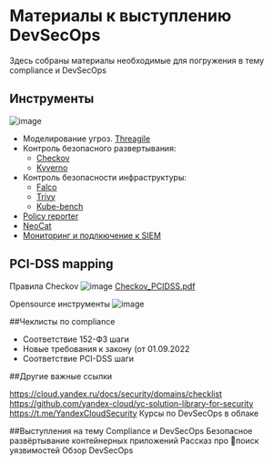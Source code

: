 # Материалы к выступлению DevSecOps

Здесь собраны материалы необходимые для погружения в тему compliance и DevSecOps

## Инструменты

![image](https://user-images.githubusercontent.com/26599534/189934203-ad99b860-e806-41aa-9967-8a9faa4c005a.png)
- Моделирование угроз. [Threagile](https://threagile.io/)
- Контроль безопасного развертывания:
  - [Checkov](https://github.com/bridgecrewio/checkov)
  - [Kyverno](https://cloud.yandex.ru/marketplace/products/yc/kyverno)
- Контроль безопасноcти инфраструктуры:
  - [Falco](https://falco.org/blog/intro-k8s-security-monitoring/)
  - [Trivy](https://www.aquasec.com/products/trivy/)
  - [Kube-bench](https://github.com/aquasecurity/kube-bench)
- [Policy reporter](https://cloud.yandex.ru/marketplace/products/yc/policy-reporter)
- [NeoCat](https://cloud.yandex.ru/marketplace/products/neoflex/neocat)
- [Мониторинг и подлкючение к SIEM](https://github.com/yandex-cloud/yc-solution-library-for-security/tree/master/auditlogs/export-auditlogs-to-ELK_main)

## PCI-DSS mapping

Правила Checkov
![image](https://user-images.githubusercontent.com/26599534/189936500-6200d703-9a0e-4ca1-a550-203b0fc89e2d.png)
[Checkov_PCIDSS.pdf](https://github.com/rbm1718/devsecops/files/9558351/Checkov_PCIDSS.pdf)

Opensource инструменты
![image](https://user-images.githubusercontent.com/26599534/189936760-18ebfd7d-8f68-4726-809b-1b6eb9677fd1.png)

##Чеклисты по compliance

- Соответствие 152-ФЗ шаги
- Новые требования к закону (от 01.09.2022
- Соответствие PCI-DSS шаги

##Другие важные ссылки

https://cloud.yandex.ru/docs/security/domains/checklist
https://github.com/yandex-cloud/yc-solution-library-for-security
https://t.me/YandexCloudSecurity
Курсы по DevSecOps в облаке

##Выступления на тему Compliance и DevSecOps
Безопасное развёртывание контейнерных приложений
Рассказ про поиск уязвимостей
Обзор DevSecOps
